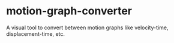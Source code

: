 # motion-graph-converter
A visual tool to convert between motion graphs like velocity-time, displacement-time, etc.
